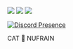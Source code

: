 
  <a href="https://discord.com/users/821690743587471400"><img src="https://img.shields.io/badge/Discord%20-1d202b.svg?&style=for-the-badge&logo=discord&logoColor=orange"></a>
  <a href="https://github.com/nufrain"><img src="https://img.shields.io/badge/Github%20-1d202b.svg?&style=for-the-badge&logo=github&logoColor=orange"></a>
  <a href="https://instagram.com/nufrain"><img src="https://img.shields.io/badge/Instagram%20-1d202b.svg?&style=for-the-badge&logo=instagram&logoColor=orange"></a>

[![Discord Presence](https://lanyard-profile-readme.vercel.app/api/821690743587471400?theme=light&bg=1d202b&animated=false&hideDiscrim=false&borderRadius=30px)](https://discord.com/users/821690743587471400)

  CAT 💖 NUFRAIN
